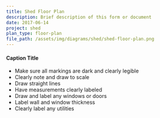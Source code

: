 ```yaml
---
title: Shed Floor Plan
description: Brief description of this form or document
date: 2017-06-14
project: shed
plan_type: floor-plan
file_path: /assets/img/diagrams/shed/shed-floor-plan.png
---
```

#### Caption Title
* Make sure all markings are dark and clearly legible
* Clearly note and draw to scale
* Draw straight lines
* Have measurements clearly labeled
* Draw and label any windows or doors
* Label wall and window thickness
* Clearly label any utilities
